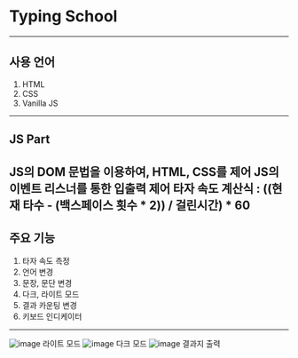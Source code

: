 # Typing School
---
## 사용 언어
1. HTML
2. CSS
3. Vanilla JS
---
## JS Part
JS의 DOM 문법을 이용하여, HTML, CSS를 제어
JS의 이벤트 리스너를 통한 입출력 제어
타자 속도 계산식 : ((현재 타수 - (백스페이스 횟수 * 2)) / 걸린시간) * 60
---
## 주요 기능
1. 타자 속도 측정
2. 언어 변경
3. 문장, 문단 변경
4. 다크, 라이트 모드
5. 결과 카운팅 변경
6. 키보드 인디케이터
---
![image](https://github.com/OH0LYW4T3R/Typing/assets/128986272/16c7834c-fbb0-4064-98f9-afde1d0f11ff)
라이트 모드
![image](https://github.com/OH0LYW4T3R/Typing/assets/128986272/98aeaee7-8eb0-4b60-93bb-c28bc4c86fb8)
다크 모드
![image](https://github.com/OH0LYW4T3R/Typing/assets/128986272/e46c3186-6d00-4e1b-8721-d9e32028cff0)
결과지 출력


